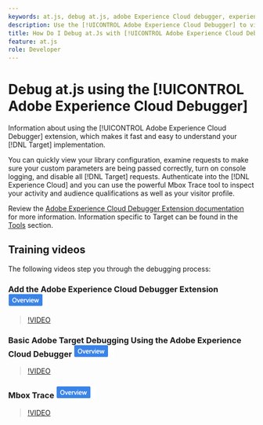 ```yaml
---
keywords: at.js, debug at.js, adobe Experience Cloud debugger, experience cloud debugger, mbox trace, mbox highlight, debug, debugging, $9
description: Use the [!UICONTROL Adobe Experience Cloud Debugger] to view your library configuration, examine requests, turn on console logging, disable [!DNL Target] call requests, and more.
title: How Do I Debug at.Js with [!UICONTROL Adobe Experience Cloud Debugger]?
feature: at.js
role: Developer
---
```

# Debug at.js using the [!UICONTROL Adobe Experience Cloud Debugger]

Information about using the [!UICONTROL Adobe Experience Cloud Debugger] extension, which makes it fast and easy to understand your [!DNL Target] implementation.

You can quickly view your library configuration, examine requests to make sure your custom parameters are being passed correctly, turn on console logging, and disable all [!DNL Target] requests. Authenticate into the [!DNL Experience Cloud] and you can use the powerful Mbox Trace tool to inspect your activity and audience qualifications as well as your visitor profile.

Review the [Adobe Experience Cloud Debugger Extension documentation](https://experienceleague.adobe.com/docs/debugger/using/experience-cloud-debugger.html) for more information. Information specific to Target can be found in the [Tools](https://experienceleague.adobe.com/docs/debugger/using/tools.html) section.

## Training videos

The following videos step you through the debugging process:

### Add the Adobe Experience Cloud Debugger Extension ![Overview badge](../../assets/overview.png)

>[!VIDEO](https://video.tv.adobe.com/v/23114/?quality=12)

### Basic Adobe Target Debugging Using the Adobe Experience Cloud Debugger ![Overview badge](../../assets/overview.png)

>[!VIDEO](https://video.tv.adobe.com/v/23115/?quality=12)

### Mbox Trace ![Overview badge](../../assets/overview.png)

>[!VIDEO](https://video.tv.adobe.com/v/23113/?quality=12)
